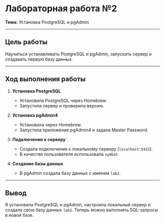 # Лабораторная работа №2  
**Тема:** Установка PostgreSQL и pgAdmin  

---

## Цель работы
Научиться устанавливать PostgreSQL и pgAdmin, запускать сервер и создавать первую базу данных.

---

## Ход выполнения работы

1. **Установка PostgreSQL**
   - Установила PostgreSQL через Homebrew.
   - Запустила сервер и проверила версию.

2. **Установка pgAdmin4**
   - Установила через Homebrew.
   - Запустила приложение pgAdmin4 и задала Master Password.

3. **Подключение к серверу**
   - Создала подключение к локальному серверу (`localhost:5432`).
   - В качестве пользователя использовала `symbat`.

4. **Создание базы данных**
   - В pgAdmin создала базу данных с именем `lab2`.

---

## Вывод
Я установила PostgreSQL и pgAdmin, настроила локальный сервер и создала свою базу данных `lab2`. Теперь можно выполнять SQL-запросы в новой базе.

